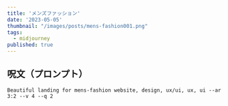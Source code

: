 ```yaml
---
title: 'メンズファッション'
date: '2023-05-05'
thumbnail: "/images/posts/mens-fashion001.png"
tags:
  - midjourney
published: true
---
```


## 呪文（プロンプト）
```
Beautiful landing for mens-fashion website, design, ux/ui, ux, ui --ar 3:2 --v 4 --q 2
```